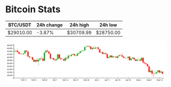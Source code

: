 # Bitcoin Stats

BTC/USDT|24h change|24h high|24h low|
|---|---|---|---|
|$29010.00|-3.87%|$30709.99|$28750.00|

<img src="./chart.svg">
